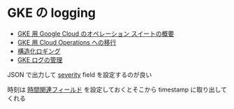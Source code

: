 # GKE の logging

- [GKE 用 Google Cloud のオペレーション スイートの概要](https://cloud.google.com/stackdriver/docs/solutions/gke?hl=ja)
- [GKE 用 Cloud Operations への移行](https://cloud.google.com/stackdriver/docs/solutions/gke/migration?hl=ja)
- [構造化ロギング](https://cloud.google.com/logging/docs/structured-logging?hl=ja)
- [GKE ログの管理](https://cloud.google.com/stackdriver/docs/solutions/gke/managing-logs?hl=ja)

JSON で出力して [severity](https://cloud.google.com/logging/docs/reference/v2/rest/v2/LogEntry?hl=ja#LogSeverity) field を設定するのが良い

時刻は [時間関連フィールド](https://cloud.google.com/logging/docs/agent/configuration?hl=ja#timestamp-processing) を設定しておくとそこから timestamp に取り出してくれる
